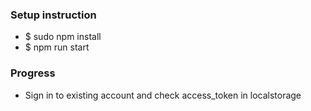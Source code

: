 <h3>Setup instruction</h3>
<ul>
	<li>$ sudo npm install</li>
	<li>$ npm run start</li>
</ul>
<h3>Progress</h3>
<ul>
	<li>Sign in to existing account and check access_token in localstorage</li>
</ul>
